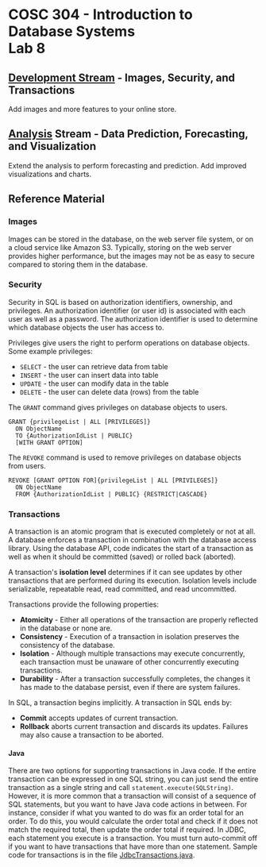 # COSC 304 - Introduction to Database Systems<br>Lab 8

## [Development Stream](develop/) -  Images, Security, and Transactions

Add images and more features to your online store. 

## [Analysis](analyze/) Stream - Data Prediction, Forecasting, and Visualization

Extend the analysis to perform forecasting and prediction. Add improved visualizations and charts.

## Reference Material

### Images

Images can be stored in the database, on the web server file system, or on a cloud service like Amazon S3. Typically, storing on the web server provides higher performance, but the images may not be as easy to secure compared to storing them in the database.

### Security

Security in SQL is based on authorization identifiers, ownership, and privileges. An authorization identifier (or user id) is associated with each user as well as a password. The authorization identifier is used to determine which database objects the user has access to.

Privileges give users the right to perform operations on database objects.  Some example privileges:
- `SELECT` - the user can retrieve data from table
- `INSERT` - the user can insert data into table
- `UPDATE` - the user can modify data in the table
- `DELETE` - the user can delete data (rows) from the table

The `GRANT` command gives privileges on database objects to users.

```
GRANT {privilegeList | ALL [PRIVILEGES]}
  ON ObjectName
  TO {AuthorizationIdList | PUBLIC}
  [WITH GRANT OPTION]
```
The `REVOKE` command is used to remove privileges on database objects from users.

```
REVOKE [GRANT OPTION FOR]{privilegeList | ALL [PRIVILEGES]}
  ON ObjectName
  FROM {AuthorizationIdList | PUBLIC} {RESTRICT|CASCADE}
```

### Transactions

A transaction is an atomic program that is executed completely or not at all. A database enforces a transaction in combination with the database access library. Using the database API, code indicates the start of a transaction as well as when it should be committed (saved) or rolled back (aborted). 

A transaction's **isolation level** determines if it can see updates by other transactions that are performed during its execution. Isolation levels include serializable, repeatable read, read committed, and read uncommitted.

Transactions provide the following properties:
- **Atomicity** -  Either all operations of the transaction are properly reflected in the database or none are.
- **Consistency** -  Execution of a transaction in isolation preserves the consistency of the database.
- **Isolation** -  Although multiple transactions may execute concurrently, each transaction must be unaware of other concurrently executing transactions.  
- **Durability** -  After a transaction successfully completes, the changes it has made to the database persist, even if there are system failures. 

In SQL, a transaction begins implicitly. A transaction in SQL ends by:
- **Commit** accepts updates of current transaction. 
- **Rollback** aborts current transaction and discards its updates.  Failures may also cause a transaction to be aborted.

#### Java

There are two options for supporting transactions in Java code. If the entire transaction can be expressed in one SQL string, you can just send the entire transaction as a single string and call `statement.execute(SQLString)`.  However, it is more common that a transaction will consist of a sequence of SQL statements, but you want to have Java code actions in between.  For instance, consider if what you wanted to do was fix an order total for an order.  To do this, you would calculate the order total and check if it does not match the required total, then update the order total if required.  In JDBC, each statement you execute is a transaction.  You must turn auto-commit off if you want to have transactions that have more than one statement.  Sample code for transactions is in the file [JdbcTransactions.java](code/JdbcTransactions.java).
